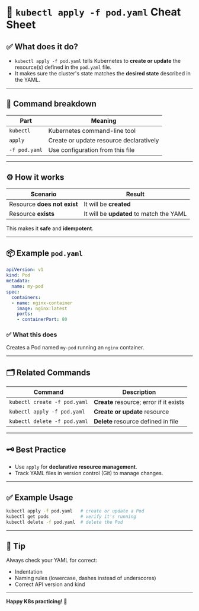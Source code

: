 # 📄 `kubectl apply -f pod.yaml` Cheat Sheet

## ✅ What does it do?

* `kubectl apply -f pod.yaml` tells Kubernetes to **create or update** the resource(s) defined in the `pod.yaml` file.
* It makes sure the cluster's state matches the **desired state** described in the YAML.

---

## 📌 Command breakdown

| Part          | Meaning                                 |
| ------------- | --------------------------------------- |
| `kubectl`     | Kubernetes command-line tool            |
| `apply`       | Create or update resource declaratively |
| `-f pod.yaml` | Use configuration from this file        |

---

## ⚙️ How it works

| Scenario                    | Result                                   |
| --------------------------- | ---------------------------------------- |
| Resource **does not exist** | It will be **created**                   |
| Resource **exists**         | It will be **updated** to match the YAML |

This makes it **safe** and **idempotent**.

---

## 📦 Example `pod.yaml`

```yaml
apiVersion: v1
kind: Pod
metadata:
  name: my-pod
spec:
  containers:
  - name: nginx-container
    image: nginx:latest
    ports:
    - containerPort: 80
```

### ✅ What this does

Creates a Pod named `my-pod` running an `nginx` container.

---

## 🗂️ Related Commands

| Command                      | Description                             |
| ---------------------------- | --------------------------------------- |
| `kubectl create -f pod.yaml` | **Create** resource; error if it exists |
| `kubectl apply -f pod.yaml`  | **Create or update** resource           |
| `kubectl delete -f pod.yaml` | **Delete** resource defined in file     |

---

## 🗝️ Best Practice

* Use `apply` for **declarative resource management**.
* Track YAML files in version control (Git) to manage changes.

---

## ✅ Example Usage

```bash
kubectl apply -f pod.yaml   # create or update a Pod
kubectl get pods            # verify it's running
kubectl delete -f pod.yaml  # delete the Pod
```

---

## 🚀 Tip

Always check your YAML for correct:

* Indentation
* Naming rules (lowercase, dashes instead of underscores)
* Correct API version and kind

---

**Happy K8s practicing! 🚀**
